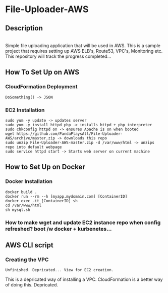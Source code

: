 # File-Uploader-AWS

## Description
<br>Simple file uploading application that will be used in AWS. 
This is a sample project that requires setting up AWS ELB's, Route53, VPC's, Monitoring etc.
This repository will track the progress completed...</br>

## How To Set Up on AWS
### CloudFormation Deployment
```
DoSomething() -> JSON
```
### EC2 Installation
```
sudo yum -y update -> updates server
sudo yum -y install httpd php -> installs httpd + php interpreter
sudo chkconfig httpd on -> ensures Apache is on when booted
wget https://github.com/PandaPlaysAll/File-Uploader-AWS/archive/master.zip -> downloads this repo
sudo unzip File-Uploader-AWS-master.zip -d /var/www/html -> unzips repo into default webpage
sudo service httpd start -> Starts web server on current machine
```

## How to Set Up on Docker
### Docker Installation
```
docker build .
docker run --rm --h [myapp.mydomain.com] [ContainerID]
docker exec -it [ContainerID] sh
cd /var/www/html
sh mysql.sh
```

### How to make wget and update EC2 instance repo when config refreshed? boot /w docker + kurbenetes...

## AWS CLI script

### Creating the VPC
```
Unfinished. Depricated... View for EC2 creation.
```
This is a depricated way of installing a VPC. CloudFormation is a better way of doing this.
Depricated.
